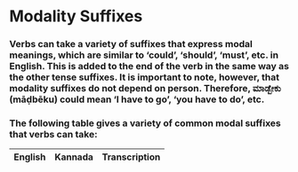 # Modality Suffixes

### Verbs can take a variety of suffixes that express modal meanings, which are similar to ‘could’, ‘should’, ‘must’, etc. in English. This is added to the end of the verb in the same way as the other tense suffixes. It is important to note, however, that modality suffixes do not depend on person. Therefore, ಮಾಡ್ಬೇಕು (māḍbēku) could mean ‘I have to go’, ‘you have to do’, etc.

### The following table gives a variety of common modal suffixes that verbs can take:

|         English         |       Kannada       |   Transcription   |
|:-----------------------:|:-------------------:|:-----------------:|
